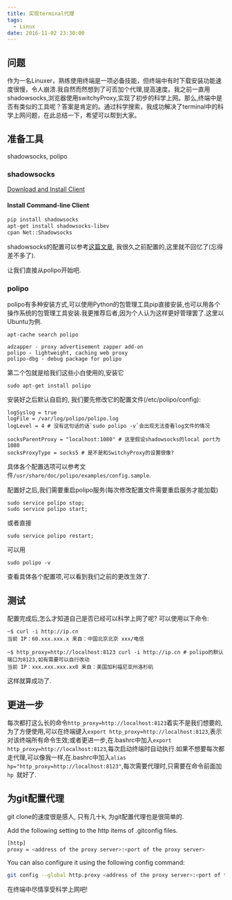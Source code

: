```yaml
---
title: 实现terminal代理
tags: 
  - Linux
date: 2016-11-02 23:30:00
---
```


## 问题
作为一名Linuxer，熟练使用终端是一项必备技能，但终端中有时下载安装功能速度很慢，令人崩溃.我自然而然想到了可否加个代理,提高速度。我之前一直用shadowsocks,浏览器使用switchyProxy,实现了初步的科学上网。那么,终端中是否有类似的工具呢？答案是肯定的。通过科学搜索，我成功解决了terminal中的科学上网问题，在此总结一下，希望可以帮到大家。
<!-- more -->
## 准备工具
shadowsocks, polipo

### shadowsocks
[Download and Install Client](https://shadowsocks.org/en/download/clients.html)

#### Install Command-line Client
```bash
pip install shadowsocks
apt-get install shadowsocks-libev
cpan Net::Shadowsocks
```
shadowsocks的配置可以参考[这篇文章](http://bblove.me/2015/03/09/use-ss/), 我很久之前配置的,这里就不回忆了(忘得差不多了).

让我们直接从polipo开始吧.

### polipo
polipo有多种安装方式,可以使用Python的包管理工具pip直接安装,也可以用各个操作系统的包管理工具安装.我更推荐后者,因为个人认为这样更好管理罢了.这里以Ubuntu为例.

```shell
apt-cache search polipo

adzapper - proxy advertisement zapper add-on
polipo - lightweight, caching web proxy
polipo-dbg - debug package for polipo
```
第二个包就是给我们这些小白使用的,安装它
```shell
sudo apt-get install polipo
```

安装好之后默认自启的,
我们要先修改它的配置文件(/etc/polipo/config):
```
logSyslog = true
logFile = /var/log/polipo/polipo.log
logLevel = 4 # 没有这句话的话`sudo polipo -v`会出现无法查看log文件的情况

socksParentProxy = "localhost:1080" # 这里假设shadowsocks的local port为1080
socksProxyType = socks5 # 是不是和SwitchyProxy的设置很像?
```

具体各个配置选项可以参考文件`/usr/share/doc/polipo/examples/config.sample`.

配置好之后,我们需要重启polipo服务(每次修改配置文件需要重启服务才能加载)
```
sudo service polipo stop;
sudo service polipo start;
```
或者直接
```
sudo service polipo restart;
```

可以用
```shell
sudo polipo -v
```
查看具体各个配置项,可以看到我们之前的更改生效了.

## 测试
配置完成后,怎么才知道自己是否已经可以科学上网了呢?
可以使用以下命令:
```
~$ curl -i http://ip.cn
当前 IP：60.xxx.xxx.x 来自：中国北京北京 xxx/电信
```
```
~$ http_proxy=http://localhost:8123 curl -i http://ip.cn # polipo的默认端口为8123,如有需要可以自行改动
当前 IP：xxx.xxx.xxx.xx0 来自：美国加利福尼亚州洛杉矶
```
这样就算成功了.

## 更进一步
每次都打这么长的命令`http_proxy=http://localhost:8123`着实不是我们想要的,为了方便使用,可以在终端键入`export http_proxy=http://localhost:8123`,表示对该终端所有命令生效;或者更进一步,在.bashrc中加入`export http_proxy=http://localhost:8123`,每次启动终端时自动执行.如果不想要每次都走代理,可以像我一样,在.bashrc中加入`alias hp="http_proxy=http://localhost:8123"`,每次需要代理时,只需要在命令前面加`hp `就好了.

## 为git配置代理
git clone的速度很是感人, 只有几十k, 为git配置代理也是很简单的.

Add the following setting to the http items of .gitconfig files.
``` bash
[http]
proxy = <address of the proxy server>:<port of the proxy server>
```

You can also configure it using the following config command:
``` bash
git config --global http.proxy <address of the proxy server>:<port of the proxy server>
```
在终端中尽情享受科学上网吧!
